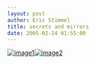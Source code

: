 ```yaml
---
layout: post
author: Eric Stimmel
title: secrets and mirrors
date: 2005-02-24 01:55:00
--- 
```



[![image1][]][1][![image2][]][2]

  [image1]: http://photos1.blogger.com/img/5/3283/320/late%20night%20email.jpg
  [1]: http://photos1.blogger.com/img/5/3283/640/late%20night%20email.jpg
  [image2]: http://photos1.blogger.com/img/5/3283/320/sneaky%20photograhper.jpg
  [2]: http://photos1.blogger.com/img/5/3283/640/sneaky%20photograhper.jpg

